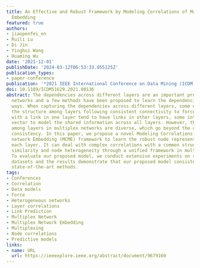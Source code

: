 ```yaml
---
title: An Effective and Robust Framework by Modeling Correlations of Multiplex Network
  Embedding
featured: true
authors:
- jiaopenfei_en
- Ruili Lu
- Di Jin
- Yinghui Wang
- Huaming Wu
date: '2021-12-01'
publishDate: '2024-03-12T06:53:33.055125Z'
publication_types:
- paper-conference
publication: '*2021 IEEE International Conference on Data Mining (ICDM)*'
doi: 10.1109/ICDM51629.2021.00136
abstract: The dependencies across different layers are an important property in multiplex
  networks and a few methods have been proposed to learn the dependencies in various
  ways. When capturing the dependencies across different layers, some of them assumed
  the structure among layers following consistent connectivity to force two nodes
  with a link in one layer tend to have links in other layers, some introduced a common
  vector to model the shared information across all layers. However, the correlations
  among layers in multiplex networks are diverse, which go beyond the connectivity
  consistency. In this paper, we propose a novel Modeling Correlations for Multiplex
  network Embedding (MCME) framework to learn the robust node representations for
  each layer. It can deal with complex correlations with a common structure, layer
  similarity and node heterogeneity through a unified framework in multiplex networks.
  To evaluate our proposed model, we conduct extensive experiments on several real-world
  datasets and the results demonstrate that our proposed model consistently outperforms
  state-of-the-art methods.
tags:
- Conferences
- Correlation
- Data models
- Force
- Heterogeneous networks
- Layer correlations
- Link Prediction
- Multiplex Network
- Multiplex Network Embedding
- Multiplexing
- Node correlations
- Predictive models
links:
- name: URL
  url: https://ieeexplore.ieee.org/abstract/document/9679160
---
```


